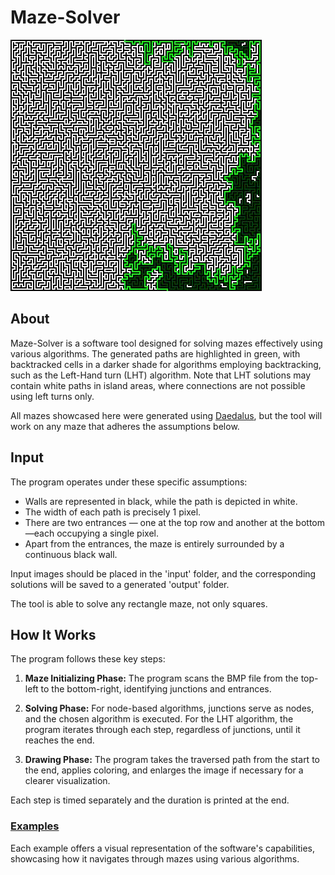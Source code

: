 # Maze-Solver

![201x201 Maze](examples%2F201x201%2C%20Very%20Large%20-%20left%20hand%20turn.jpg)

## About
Maze-Solver is a software tool designed for solving mazes effectively using various algorithms.
The generated paths are highlighted in green, with backtracked cells in a darker shade for algorithms employing backtracking, such as the Left-Hand turn (LHT) algorithm.
Note that LHT solutions may contain white paths in island areas, where connections are not possible using left turns only.

All mazes showcased here were generated using [Daedalus](https://www.astrolog.org/labyrnth/daedalus.htm), but the tool will work on any maze that adheres the assumptions below.

## Input
The program operates under these specific assumptions:

- Walls are represented in black, while the path is depicted in white.
- The width of each path is precisely 1 pixel.
- There are two entrances — one at the top row and another at the bottom—each occupying a single pixel.
- Apart from the entrances, the maze is entirely surrounded by a continuous black wall.

Input images should be placed in the 'input' folder, and the corresponding solutions will be saved to a generated 'output' folder.

The tool is able to solve any rectangle maze, not only squares.


## How It Works
The program follows these key steps:

1. **Maze Initializing Phase:** The program scans the BMP file from the top-left to the bottom-right, identifying junctions and entrances.

2. **Solving Phase:** For node-based algorithms, junctions serve as nodes, and the chosen algorithm is executed. For the LHT algorithm, the program iterates through each step, regardless of junctions, until it reaches the end.

3. **Drawing Phase:** The program takes the traversed path from the start to the end, applies coloring, and enlarges the image if necessary for a clearer visualization.

Each step is timed separately and the duration is printed at the end.

### [Examples](https://github.com/OmriLeviGit/Maze-Solver/tree/main/examples)
Each example offers a visual representation of the software's capabilities, showcasing how it navigates through mazes using various algorithms.
